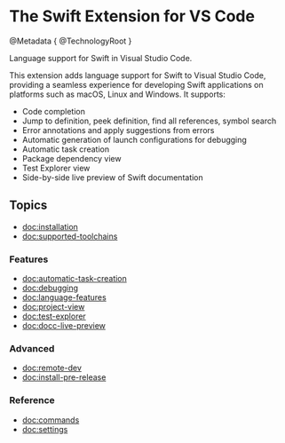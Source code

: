 # The Swift Extension for VS Code

@Metadata {
   @TechnologyRoot
}

Language support for Swift in Visual Studio Code.

This extension adds language support for Swift to Visual Studio Code, providing a seamless experience for developing Swift applications on platforms such as macOS, Linux and Windows. It supports:

* Code completion
* Jump to definition, peek definition, find all references, symbol search
* Error annotations and apply suggestions from errors
* Automatic generation of launch configurations for debugging
* Automatic task creation
* Package dependency view
* Test Explorer view
* Side-by-side live preview of Swift documentation

## Topics

- <doc:installation>
- <doc:supported-toolchains>

### Features

- <doc:automatic-task-creation>
- <doc:debugging>
- <doc:language-features>
- <doc:project-view>
- <doc:test-explorer>
- <doc:docc-live-preview>

### Advanced

- <doc:remote-dev>
- <doc:install-pre-release>

### Reference

- <doc:commands>
- <doc:settings>